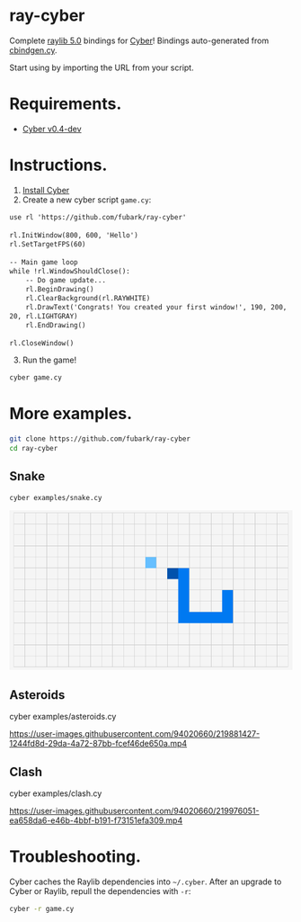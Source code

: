 # ray-cyber
Complete [raylib 5.0](https://github.com/raysan5/raylib) bindings for [Cyber](https://cyberscript.dev)!
Bindings auto-generated from [cbindgen.cy](https://github.com/fubark/cyber/blob/master/src/tools/cbindgen.cy).

Start using by importing the URL from your script.

# Requirements.
* [Cyber v0.4-dev](https://github.com/fubark/cyber/releases/tag/latest)

# Instructions.
1. [Install Cyber](https://github.com/fubark/cyber#install)
2. Create a new cyber script `game.cy`:
```text
use rl 'https://github.com/fubark/ray-cyber'

rl.InitWindow(800, 600, 'Hello')
rl.SetTargetFPS(60)

-- Main game loop
while !rl.WindowShouldClose():
    -- Do game update...
    rl.BeginDrawing()
    rl.ClearBackground(rl.RAYWHITE)
    rl.DrawText('Congrats! You created your first window!', 190, 200, 20, rl.LIGHTGRAY)
    rl.EndDrawing()

rl.CloseWindow()
```
3. Run the game!
```sh
cyber game.cy
```

# More examples.
```sh
git clone https://github.com/fubark/ray-cyber
cd ray-cyber
```
## Snake
```sh
cyber examples/snake.cy
```
![snake](./images/classic_snake.png)

## Asteroids
cyber examples/asteroids.cy

https://user-images.githubusercontent.com/94020660/219881427-1244fd8d-29da-4a72-87bb-fcef46de650a.mp4

## Clash
cyber examples/clash.cy

https://user-images.githubusercontent.com/94020660/219976051-ea658da6-e46b-4bbf-b191-f73151efa309.mp4

# Troubleshooting.
Cyber caches the Raylib dependencies into `~/.cyber`. After an upgrade to Cyber or Raylib, repull the dependencies with `-r`:
```sh
cyber -r game.cy
```
